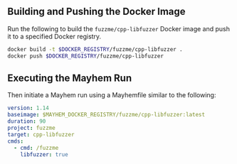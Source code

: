 ## Building and Pushing the Docker Image

Run the following to build the `fuzzme/cpp-libfuzzer` Docker image and push it to a specified Docker registry.

```sh
docker build -t $DOCKER_REGISTRY/fuzzme/cpp-libfuzzer .
docker push $DOCKER_REGISTRY/fuzzme/cpp-libfuzzer
```

## Executing the Mayhem Run

Then initiate a Mayhem run using a Mayhemfile similar to the following:

```yaml
version: 1.14
baseimage: $MAYHEM_DOCKER_REGISTRY/fuzzme/cpp-libfuzzer:latest
duration: 90
project: fuzzme
target: cpp-libfuzzer
cmds:
  - cmd: /fuzzme
    libfuzzer: true
```